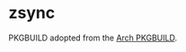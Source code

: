 # zsync

PKGBUILD adopted from the [Arch PKGBUILD](https://gitlab.archlinux.org/archlinux/packaging/packages/zsync/-/blob/main/PKGBUILD?ref_type=heads).
